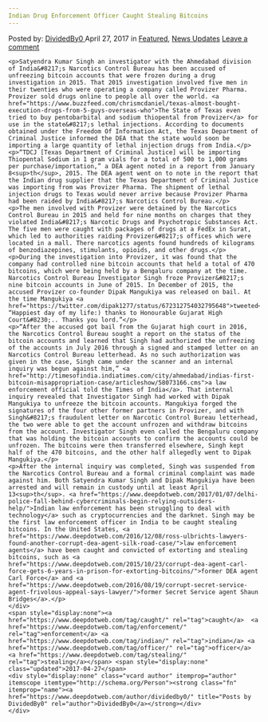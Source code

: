 ```yaml
---
Indian Drug Enforcement Officer Caught Stealing Bitcoins
---
```

<article class="post-listing post-19417 post type-post status-publish format-standard has-post-thumbnail hentry  tag-caught tag-enforcement tag-indian tag-officer tag-stealing">
    <div class="post-inner">
        <span>Posted by: <a href="https://www.deepdotweb.com/author/dividedby0/" title="">DividedBy0 </a></span>
    <span>April 27, 2017</span>
    <span>in <a href="https://www.deepdotweb.com/category/deepdot-news/" rel="category tag">Featured</a>, <a href="https://www.deepdotweb.com/category/news-updates/" rel="category tag">News Updates</a></span>
    <span><a href="https://www.deepdotweb.com/2017/04/27/indian-drug-enforcement-officer-caught-stealing-bitcoins/#respond">Leave a comment</a></span>
    </p>
    <div class="clear"></div>
    
    <p>Satyendra Kumar Singh an investigator with the Ahmedabad division of India&#8217;s Narcotics Control Bureau has been accused of unfreezing bitcoin accounts that were frozen during a drug investigation in 2015. That 2015 investigation involved five men in their twenties who were operating a company called Provizer Pharma. Provizer sold drugs online to people all over the world. <a href="https://www.buzzfeed.com/chrismcdaniel/texas-almost-bought-execution-drugs-from-5-guys-overseas-who">The State of Texas even tried to buy pentobarbital and sodium thiopental from Provizer</a> for use in the state&#8217;s lethal injections. According to documents obtained under the Freedom Of Information Act, the Texas Department of Criminal Justice informed the DEA that the state would soon be importing a large quantity of lethal injection drugs from India.</p>
    <p>“TDCJ [Texas Department of Criminal Justice] will be importing Thiopental Sodium in 1 gram vials for a total of 500 to 1,000 grams per purchase/importation,” a DEA agent noted in a report from January 8<sup>th</sup>, 2015. The DEA agent went on to note in the report that the Indian drug supplier that the Texas Department of Criminal Justice was importing from was Provizer Pharma. The shipment of lethal injection drugs to Texas would never arrive because Provizer Pharma had been raided by India&#8217;s Narcotics Control Bureau.</p>
    <p>The men involved with Provizer were detained by the Narcotics Control Bureau in 2015 and held for nine months on charges that they violated India&#8217;s Narcotic Drugs and Psychotropic Substances Act. The five men were caught with packages of drugs at a FedEx in Surat, which led to authorities raiding Provizer&#8217;s offices which were located in a mall. There narcotics agents found hundreds of kilograms of benzodiazepines, stimulants, opioids, and other drugs.</p>
    <p>During the investigation into Provizer, it was found that the company had controlled nine bitcoin accounts that held a total of 470 bitcoins, which were being held by a Bengaluru company at the time. Narcotics Control Bureau Investigator Singh froze Provizer&#8217;s nine bitcoin accounts in June of 2015. In December of 2015, the accused Provizer co-founder Dipak Mangukiya was released on bail. At the time Mangukiya <a href="https://twitter.com/dipak1277/status/672312754032795648">tweeted</a>, “Happiest day of my life:) thanks to Honourable Gujarat High Court&#8230;.. Thanks you lord.”</p>
    <p>“After the accused got bail from the Gujarat high court in 2016, the Narcotics Control Bureau sought a report on the status of the bitcoin accounts and learned that Singh had authorized the unfreezing of the accounts in July 2016 through a signed and stamped letter on an Narcotics Control Bureau letterhead. As no such authorization was given in the case, Singh came under the scanner and an internal inquiry was begun against him,” <a href="http://timesofindia.indiatimes.com/city/ahmedabad/indias-first-bitcoin-misappropriation-case/articleshow/58073166.cms">a law enforcement official told the Times of India</a>. That internal inquiry revealed that Investigator Singh had worked with Dipak Mangukiya to unfreeze the bitcoin accounts. Mangukiya forged the signatures of the four other former partners in Provizer, and with Singh&#8217;s fraudulent letter on Narcotic Control Bureau letterhead, the two were able to get the account unfrozen and withdraw bitcoins from the account. Investigator Singh even called the Bengaluru company that was holding the bitcoin accounts to confirm the accounts could be unfrozen. The bitcoins were then transferred elsewhere, Singh kept half of the 470 bitcoins, and the other half allegedly went to Dipak Mangukiya.</p>
    <p>After the internal inquiry was completed, Singh was suspended from the Narcotics Control Bureau and a formal criminal complaint was made against him. Both Satyendra Kumar Singh and Dipak Mangukiya have been arrested and will remain in custody until at least April 13<sup>th</sup>. <a href="https://www.deepdotweb.com/2017/01/07/delhi-police-fall-behind-cybercriminals-begin-relying-outsiders-help/">Indian law enforcement has been struggling to deal with technology</a> such as cryptocurrencies and the darknet. Singh may be the first law enforcement officer in India to be caught stealing bitcoins. In the United States, <a href="https://www.deepdotweb.com/2016/12/08/ross-ulbrichts-lawyers-found-another-corrupt-dea-agent-silk-road-case/">law enforcement agents</a> have been caught and convicted of extorting and stealing bitcoins, such as <a href="https://www.deepdotweb.com/2015/10/23/corrupt-dea-agent-carl-force-gets-6-years-in-prison-for-extorting-bitcoins/">former DEA agent Carl Force</a> and <a href="https://www.deepdotweb.com/2016/08/19/corrupt-secret-service-agent-frivolous-appeal-says-lawyer/">former Secret Service agent Shaun Bridges</a>.</p>
    </div>
    <span style="display:none"><a href="https://www.deepdotweb.com/tag/caught/" rel="tag">caught</a>  <a href="https://www.deepdotweb.com/tag/enforcement/" rel="tag">enforcement</a> <a href="https://www.deepdotweb.com/tag/indian/" rel="tag">indian</a> <a href="https://www.deepdotweb.com/tag/officer/" rel="tag">officer</a> <a href="https://www.deepdotweb.com/tag/stealing/" rel="tag">stealing</a></span> <span style="display:none" class="updated">2017-04-27</span>
    <div style="display:none" class="vcard author" itemprop="author" itemscope itemtype="http://schema.org/Person"><strong class="fn" itemprop="name"><a href="https://www.deepdotweb.com/author/dividedby0/" title="Posts by DividedBy0" rel="author">DividedBy0</a></strong></div>
    </div>
</article>

